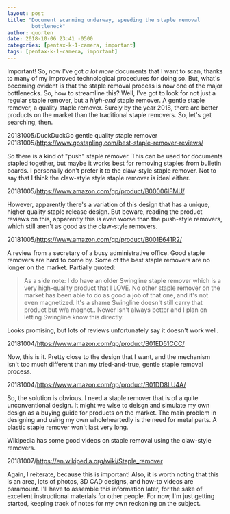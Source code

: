 ```yaml
---
layout: post
title: "Document scanning underway, speeding the staple removal
        bottleneck"
author: quorten
date: 2018-10-06 23:41 -0500
categories: [pentax-k-1-camera, important]
tags: [pentax-k-1-camera, important]
---
```


Important!  So, now I've got _a lot more_ documents that I want to
scan, thanks to many of my improved technological procedures for doing
so.  But, what's becoming evident is that the staple removal process
is now one of the major bottlenecks.  So, how to streamline this?
Well, I've got to look for not just a regular staple remover, but a
_high-end_ staple remover.  A gentle staple remover, a quality staple
remover.  Surely by the year 2018, there are better products on the
market than the traditional staple removers.  So, let's get searching,
then.

20181005/DuckDuckGo gentle quality staple remover  
20181005/https://www.gostapling.com/best-staple-remover-reviews/

So there is a kind of "push" staple remover.  This can be used for
documents stapled together, but maybe it works best for removing
staples from bulletin boards.  I personally don't prefer it to the
claw-style staple remover.  Not to say that I think the claw-style
style staple remover is ideal either.

20181005/https://www.amazon.com/gp/product/B00006IFMU/

However, apparently there's a variation of this design that has a
unique, higher quality staple release design.  But beware, reading the
product reviews on this, apparently this is even worse than the
push-style removers, which still aren't as good as the claw-style
removers.

20181005/https://www.amazon.com/gp/product/B001E641R2/

<!-- more -->

A review from a secretary of a busy administrative office.  Good
staple removers are hard to come by.  Some of the best staple removers
are no longer on the market.  Partially quoted:

> As a side note: I do have an older Swingline staple remover which is
> a very high-quality product that I LOVE. No other staple remover on
> the market has been able to do as good a job of that one, and it's
> not even magnetized. It's a shame Swingline doesn't still carry that
> product but w/a magnet.. Newer isn't always better and I plan on
> letting Swingline know this directly.

Looks promising, but lots of reviews unfortunately say it doesn't work
well.

20181004/https://www.amazon.com/gp/product/B01ED51CCC/

Now, this is it.  Pretty close to the design that I want, and the
mechanism isn't too much different than my tried-and-true, gentle
staple removal process.

20181004/https://www.amazon.com/gp/product/B01DD8LU4A/

So, the solution is obvious.  I need a staple remover that is of a
quite unconventional design.  It might we wise to deisgn and simulate
my own design as a buying guide for products on the market.  The main
problem in designing and using my own wholeheartedly is the need for
metal parts.  A plastic staple remover won't last very long.

Wikipedia has some good videos on staple removal using the claw-style
removers.

20181007/https://en.wikipedia.org/wiki/Staple_remover

Again, I reiterate, because this is important!  Also, it is worth
noting that this is an area, lots of photos, 3D CAD designs, and
how-to videos are paramount.  I'll have to assemble this information
later, for the sake of excellent instructional materials for other
people.  For now, I'm just getting started, keeping track of notes for
my own reckoning on the subject.
